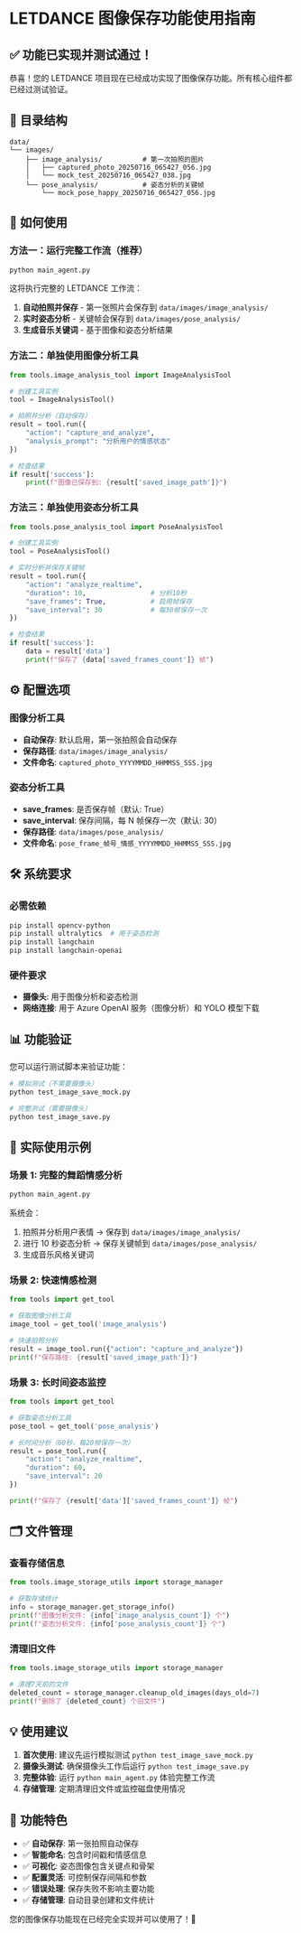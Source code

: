 # LETDANCE 图像保存功能使用指南

## ✅ 功能已实现并测试通过！

恭喜！您的 LETDANCE 项目现在已经成功实现了图像保存功能。所有核心组件都已经过测试验证。

## 📁 目录结构

```
data/
└── images/
    ├── image_analysis/          # 第一次拍照的图片
    │   ├── captured_photo_20250716_065427_056.jpg
    │   └── mock_test_20250716_065427_038.jpg
    └── pose_analysis/           # 姿态分析的关键帧
        └── mock_pose_happy_20250716_065427_056.jpg
```

## 🚀 如何使用

### 方法一：运行完整工作流（推荐）

```bash
python main_agent.py
```

这将执行完整的 LETDANCE 工作流：

1. **自动拍照并保存** - 第一张照片会保存到 `data/images/image_analysis/`
2. **实时姿态分析** - 关键帧会保存到 `data/images/pose_analysis/`
3. **生成音乐关键词** - 基于图像和姿态分析结果

### 方法二：单独使用图像分析工具

```python
from tools.image_analysis_tool import ImageAnalysisTool

# 创建工具实例
tool = ImageAnalysisTool()

# 拍照并分析（自动保存）
result = tool.run({
    "action": "capture_and_analyze",
    "analysis_prompt": "分析用户的情感状态"
})

# 检查结果
if result['success']:
    print(f"图像已保存到: {result['saved_image_path']}")
```

### 方法三：单独使用姿态分析工具

```python
from tools.pose_analysis_tool import PoseAnalysisTool

# 创建工具实例
tool = PoseAnalysisTool()

# 实时分析并保存关键帧
result = tool.run({
    "action": "analyze_realtime",
    "duration": 10,                # 分析10秒
    "save_frames": True,           # 启用帧保存
    "save_interval": 30            # 每30帧保存一次
})

# 检查结果
if result['success']:
    data = result['data']
    print(f"保存了 {data['saved_frames_count']} 帧")
```

## ⚙️ 配置选项

### 图像分析工具

- **自动保存**: 默认启用，第一张拍照会自动保存
- **保存路径**: `data/images/image_analysis/`
- **文件命名**: `captured_photo_YYYYMMDD_HHMMSS_SSS.jpg`

### 姿态分析工具

- **save_frames**: 是否保存帧（默认: True）
- **save_interval**: 保存间隔，每 N 帧保存一次（默认: 30）
- **保存路径**: `data/images/pose_analysis/`
- **文件命名**: `pose_frame_帧号_情感_YYYYMMDD_HHMMSS_SSS.jpg`

## 🛠️ 系统要求

### 必需依赖

```bash
pip install opencv-python
pip install ultralytics  # 用于姿态检测
pip install langchain
pip install langchain-openai
```

### 硬件要求

- **摄像头**: 用于图像分析和姿态检测
- **网络连接**: 用于 Azure OpenAI 服务（图像分析）和 YOLO 模型下载

## 📊 功能验证

您可以运行测试脚本来验证功能：

```bash
# 模拟测试（不需要摄像头）
python test_image_save_mock.py

# 完整测试（需要摄像头）
python test_image_save.py
```

## 🎯 实际使用示例

### 场景 1: 完整的舞蹈情感分析

```bash
python main_agent.py
```

系统会：

1. 拍照并分析用户表情 → 保存到 `data/images/image_analysis/`
2. 进行 10 秒姿态分析 → 保存关键帧到 `data/images/pose_analysis/`
3. 生成音乐风格关键词

### 场景 2: 快速情感检测

```python
from tools import get_tool

# 获取图像分析工具
image_tool = get_tool('image_analysis')

# 快速拍照分析
result = image_tool.run({"action": "capture_and_analyze"})
print(f"保存路径: {result['saved_image_path']}")
```

### 场景 3: 长时间姿态监控

```python
from tools import get_tool

# 获取姿态分析工具
pose_tool = get_tool('pose_analysis')

# 长时间分析（60秒，每20帧保存一次）
result = pose_tool.run({
    "action": "analyze_realtime",
    "duration": 60,
    "save_interval": 20
})

print(f"保存了 {result['data']['saved_frames_count']} 帧")
```

## 🗂️ 文件管理

### 查看存储信息

```python
from tools.image_storage_utils import storage_manager

# 获取存储统计
info = storage_manager.get_storage_info()
print(f"图像分析文件: {info['image_analysis_count']} 个")
print(f"姿态分析文件: {info['pose_analysis_count']} 个")
```

### 清理旧文件

```python
from tools.image_storage_utils import storage_manager

# 清理7天前的文件
deleted_count = storage_manager.cleanup_old_images(days_old=7)
print(f"删除了 {deleted_count} 个旧文件")
```

## 💡 使用建议

1. **首次使用**: 建议先运行模拟测试 `python test_image_save_mock.py`
2. **摄像头测试**: 确保摄像头工作后运行 `python test_image_save.py`
3. **完整体验**: 运行 `python main_agent.py` 体验完整工作流
4. **存储管理**: 定期清理旧文件或监控磁盘使用情况

## 🎉 功能特色

- ✅ **自动保存**: 第一张拍照自动保存
- ✅ **智能命名**: 包含时间戳和情感信息
- ✅ **可视化**: 姿态图像包含关键点和骨架
- ✅ **配置灵活**: 可控制保存间隔和参数
- ✅ **错误处理**: 保存失败不影响主要功能
- ✅ **存储管理**: 自动目录创建和文件统计

您的图像保存功能现在已经完全实现并可以使用了！🎊
